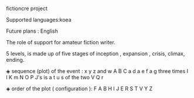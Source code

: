 fictioncre project 

Supported languages:koea
 
Future plans : English


The role of support for amateur fiction writer.

5 levels, is made up of five stages of inception , expansion , crisis, climax, ending. 


◈ sequence (plot) of the event : x y z and w A B C a d a e f a g three times I l K m N O P J's is a t u s of the two V Q r

◈ order of the plot ( configuration ): F A B H I J E R S T V Y Z
